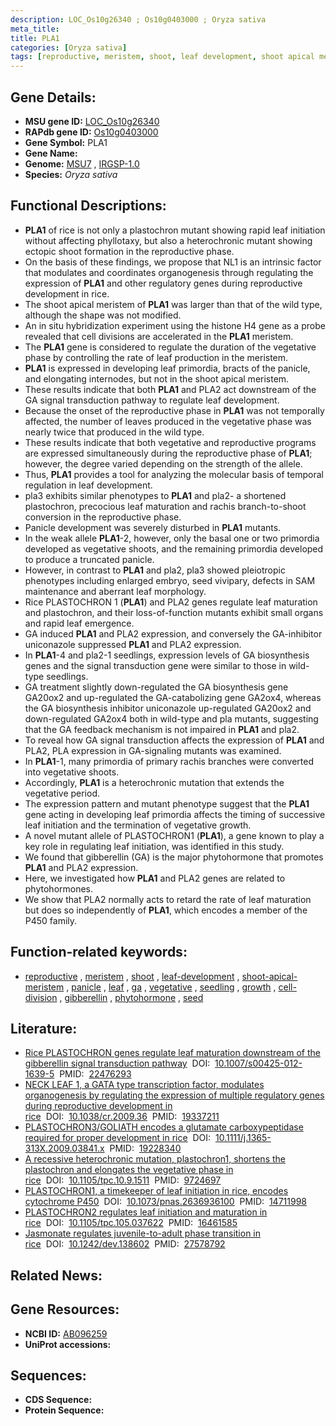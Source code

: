 ```yaml
---
description: LOC_Os10g26340 ; Os10g0403000 ; Oryza sativa
meta_title:
title: PLA1
categories: [Oryza sativa]
tags: [reproductive, meristem, shoot, leaf development, shoot apical meristem, panicle, leaf,  ga , vegetative, seedling, growth, cell division, gibberellin, phytohormone, seed]
---
```


## Gene Details:
- **MSU gene ID:** [LOC_Os10g26340](http://rice.uga.edu/cgi-bin/ORF_infopage.cgi?orf=LOC_Os10g26340)  
- **RAPdb gene ID:** [Os10g0403000](https://rapdb.dna.affrc.go.jp/locus/?name=Os10g0403000)  
- **Gene Symbol:** PLA1
- **Gene Name:**
- **Genome:**  [MSU7](http://rice.uga.edu/)&nbsp;,&nbsp;[IRGSP-1.0](https://rapdb.dna.affrc.go.jp/download/irgsp1.html)
- **Species:** *Oryza sativa*

## Functional Descriptions:
   - **PLA1** of rice is not only a plastochron mutant showing rapid leaf initiation without affecting phyllotaxy, but also a heterochronic mutant showing ectopic shoot formation in the reproductive phase.
   - On the basis of these findings, we propose that NL1 is an intrinsic factor that modulates and coordinates organogenesis through regulating the expression of **PLA1** and other regulatory genes during reproductive development in rice.
   - The shoot apical meristem of **PLA1** was larger than that of the wild type, although the shape was not modified.
   - An in situ hybridization experiment using the histone H4 gene as a probe revealed that cell divisions are accelerated in the **PLA1** meristem.
   - The **PLA1** gene is considered to regulate the duration of the vegetative phase by controlling the rate of leaf production in the meristem.
   - **PLA1** is expressed in developing leaf primordia, bracts of the panicle, and elongating internodes, but not in the shoot apical meristem.
   - These results indicate that both **PLA1** and PLA2 act downstream of the GA signal transduction pathway to regulate leaf development.
   - Because the onset of the reproductive phase in **PLA1** was not temporally affected, the number of leaves produced in the vegetative phase was nearly twice that produced in the wild type.
   - These results indicate that both vegetative and reproductive programs are expressed simultaneously during the reproductive phase of **PLA1**; however, the degree varied depending on the strength of the allele.
   - Thus, **PLA1** provides a tool for analyzing the molecular basis of temporal regulation in leaf development.
   - pla3 exhibits similar phenotypes to **PLA1** and pla2- a shortened plastochron, precocious leaf maturation and rachis branch-to-shoot conversion in the reproductive phase.
   - Panicle development was severely disturbed in **PLA1** mutants.
   - In the weak allele **PLA1**-2, however, only the basal one or two primordia developed as vegetative shoots, and the remaining primordia developed to produce a truncated panicle.
   - However, in contrast to **PLA1** and pla2, pla3 showed pleiotropic phenotypes including enlarged embryo, seed vivipary, defects in SAM maintenance and aberrant leaf morphology.
   - Rice PLASTOCHRON 1 (**PLA1**) and PLA2 genes regulate leaf maturation and plastochron, and their loss-of-function mutants exhibit small organs and rapid leaf emergence.
   - GA induced **PLA1** and PLA2 expression, and conversely the GA-inhibitor uniconazole suppressed **PLA1** and PLA2 expression.
   - In **PLA1**-4 and pla2-1 seedlings, expression levels of GA biosynthesis genes and the signal transduction gene were similar to those in wild-type seedlings.
   - GA treatment slightly down-regulated the GA biosynthesis gene GA20ox2 and up-regulated the GA-catabolizing gene GA2ox4, whereas the GA biosynthesis inhibitor uniconazole up-regulated GA20ox2 and down-regulated GA2ox4 both in wild-type and pla mutants, suggesting that the GA feedback mechanism is not impaired in **PLA1** and pla2.
   - To reveal how GA signal transduction affects the expression of **PLA1** and PLA2, PLA expression in GA-signaling mutants was examined.
   - In **PLA1**-1, many primordia of primary rachis branches were converted into vegetative shoots.
   - Accordingly, **PLA1** is a heterochronic mutation that extends the vegetative period.
   - The expression pattern and mutant phenotype suggest that the **PLA1** gene acting in developing leaf primordia affects the timing of successive leaf initiation and the termination of vegetative growth.
   - A novel mutant allele of PLASTOCHRON1 (**PLA1**), a gene known to play a key role in regulating leaf initiation, was identified in this study.
   - We found that gibberellin (GA) is the major phytohormone that promotes **PLA1** and PLA2 expression.
   - Here, we investigated how **PLA1** and PLA2 genes are related to phytohormones.
   - We show that PLA2 normally acts to retard the rate of leaf maturation but does so independently of **PLA1**, which encodes a member of the P450 family.

## Function-related keywords:
   - [reproductive](/tags/reproductive/)&nbsp;,&nbsp;[meristem](/tags/meristem/)&nbsp;,&nbsp;[shoot](/tags/shoot/)&nbsp;,&nbsp;[leaf-development](/tags/leaf-development/)&nbsp;,&nbsp;[shoot-apical-meristem](/tags/shoot-apical-meristem/)&nbsp;,&nbsp;[panicle](/tags/panicle/)&nbsp;,&nbsp;[leaf](/tags/leaf/)&nbsp;,&nbsp;[ga](/tags/ga/)&nbsp;,&nbsp;[vegetative](/tags/vegetative/)&nbsp;,&nbsp;[seedling](/tags/seedling/)&nbsp;,&nbsp;[growth](/tags/growth/)&nbsp;,&nbsp;[cell-division](/tags/cell-division/)&nbsp;,&nbsp;[gibberellin](/tags/gibberellin/)&nbsp;,&nbsp;[phytohormone](/tags/phytohormone/)&nbsp;,&nbsp;[seed](/tags/seed/)

## Literature:
   - [Rice PLASTOCHRON genes regulate leaf maturation downstream of the gibberellin signal transduction pathway](https://www.doi.org/10.1007/s00425-012-1639-5)&nbsp;&nbsp;DOI:&nbsp;&nbsp;[10.1007/s00425-012-1639-5](https://www.doi.org/10.1007/s00425-012-1639-5)&nbsp;&nbsp;PMID:&nbsp;&nbsp;[22476293](https://pubmed.ncbi.nlm.nih.gov/22476293/)
   - [NECK LEAF 1, a GATA type transcription factor, modulates organogenesis by regulating the expression of multiple regulatory genes during reproductive development in rice](https://www.doi.org/10.1038/cr.2009.36)&nbsp;&nbsp;DOI:&nbsp;&nbsp;[10.1038/cr.2009.36](https://www.doi.org/10.1038/cr.2009.36)&nbsp;&nbsp;PMID:&nbsp;&nbsp;[19337211](https://pubmed.ncbi.nlm.nih.gov/19337211/)
   - [PLASTOCHRON3/GOLIATH encodes a glutamate carboxypeptidase required for proper development in rice](https://www.doi.org/10.1111/j.1365-313X.2009.03841.x)&nbsp;&nbsp;DOI:&nbsp;&nbsp;[10.1111/j.1365-313X.2009.03841.x](https://www.doi.org/10.1111/j.1365-313X.2009.03841.x)&nbsp;&nbsp;PMID:&nbsp;&nbsp;[19228340](https://pubmed.ncbi.nlm.nih.gov/19228340/)
   - [A recessive heterochronic mutation, plastochron1, shortens the plastochron and elongates the vegetative phase in rice](https://www.doi.org/10.1105/tpc.10.9.1511)&nbsp;&nbsp;DOI:&nbsp;&nbsp;[10.1105/tpc.10.9.1511](https://www.doi.org/10.1105/tpc.10.9.1511)&nbsp;&nbsp;PMID:&nbsp;&nbsp;[9724697](https://pubmed.ncbi.nlm.nih.gov/9724697/)
   - [PLASTOCHRON1, a timekeeper of leaf initiation in rice, encodes cytochrome P450](https://www.doi.org/10.1073/pnas.2636936100)&nbsp;&nbsp;DOI:&nbsp;&nbsp;[10.1073/pnas.2636936100](https://www.doi.org/10.1073/pnas.2636936100)&nbsp;&nbsp;PMID:&nbsp;&nbsp;[14711998](https://pubmed.ncbi.nlm.nih.gov/14711998/)
   - [PLASTOCHRON2 regulates leaf initiation and maturation in rice](https://www.doi.org/10.1105/tpc.105.037622)&nbsp;&nbsp;DOI:&nbsp;&nbsp;[10.1105/tpc.105.037622](https://www.doi.org/10.1105/tpc.105.037622)&nbsp;&nbsp;PMID:&nbsp;&nbsp;[16461585](https://pubmed.ncbi.nlm.nih.gov/16461585/)
   - [Jasmonate regulates juvenile-to-adult phase transition in rice](https://www.doi.org/10.1242/dev.138602)&nbsp;&nbsp;DOI:&nbsp;&nbsp;[10.1242/dev.138602](https://www.doi.org/10.1242/dev.138602)&nbsp;&nbsp;PMID:&nbsp;&nbsp;[27578792](https://pubmed.ncbi.nlm.nih.gov/27578792/)

## Related News:

## Gene Resources:
- **NCBI ID:**  [AB096259](http://www.ncbi.nlm.nih.gov/nuccore/AB096259)
- **UniProt accessions:** [](https://www.uniprot.org/uniprotkb//entry)

## Sequences:
- **CDS Sequence:**
- **Protein Sequence:**
